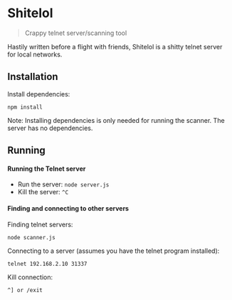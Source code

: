 # Shitelol
> Crappy telnet server/scanning tool

Hastily written before a flight with friends, Shitelol is a shitty telnet server for local networks.

## Installation

Install dependencies:
```
npm install
```

Note: Installing dependencies is only needed for running the scanner. The server has no dependencies.

## Running

#### Running the Telnet server

- Run the server: `node server.js`
- Kill the server: `^C`

#### Finding and connecting to other servers

Finding telnet servers:
```
node scanner.js
```

Connecting to a server (assumes you have the telnet program installed):
```
telnet 192.168.2.10 31337
```

Kill connection:
```
^] or /exit
```

